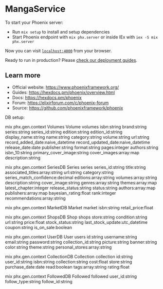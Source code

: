# MangaService

To start your Phoenix server:

-   Run `mix setup` to install and setup dependencies
-   Start Phoenix endpoint with `mix phx.server` or inside IEx with `iex -S mix phx.server`

Now you can visit [`localhost:4000`](http://localhost:4000) from your browser.

Ready to run in production? Please [check our deployment guides](https://hexdocs.pm/phoenix/deployment.html).

## Learn more

-   Official website: https://www.phoenixframework.org/
-   Guides: https://hexdocs.pm/phoenix/overview.html
-   Docs: https://hexdocs.pm/phoenix
-   Forum: https://elixirforum.com/c/phoenix-forum
-   Source: https://github.com/phoenixframework/phoenix

DB setup:

mix phx.gen.context Volumes Volume volumes isbn:string brand:string series:string series_id:string edition:string edition_id:string display_name:string name:string category:string volume:string url:string record_added_date:naive_datetime record_updated_date:naive_datetime release_date:date publisher:string format:string pages:integer authors:string isbn_10:string primary_cover_image:string cover_images:array:map description:string

mix phx.gen.context SeriesDB Series series series_id:string title:string associated_titles:array:string url:string category:string series_match_confidence:decimal editions:array:string volumes:array:string description:string cover_image:string genres:array:string themes:array:map latest_chapter:integer release_status:string status:string authors:array:map publishers:array:map bayesian_rating:float rank:integer recommendations:array:string

mix phx.gen.context MarketDB Market market isbn:string retail_price:float

mix phx.gen.context ShopsDB Shop shops store:string condition:string url:string price:float stock_status:string last_stock_update:utc_datetime coupon:string is_on_sale:boolean

mix phx.gen.context UserDB User users id:string username:string email:string password:string collection_id:string picture:string banner:string color:string theme:string personal_stores:array:string

mix phx.gen.context CollectionDB Collection collection id:string user_id:string isbn:string collection:string cost:float store:string purchase_date:date read:boolean tags:array:string rating:float

mix phx.gen.context FollowedDB Followed followed user_id:string follow_type:string follow_id:string
